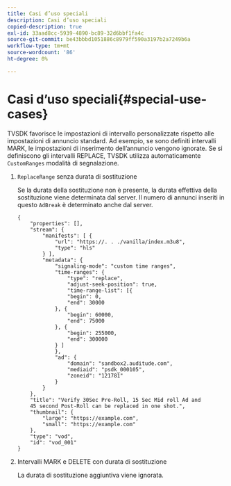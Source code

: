 ```yaml
---
title: Casi d’uso speciali
description: Casi d’uso speciali
copied-description: true
exl-id: 33aad8cc-5939-4890-bc89-32d6bbf1fa4c
source-git-commit: be43bbbd1051886c8979ff590a3197b2a7249b6a
workflow-type: tm+mt
source-wordcount: '86'
ht-degree: 0%

---
```


# Casi d’uso speciali{#special-use-cases}

TVSDK favorisce le impostazioni di intervallo personalizzate rispetto alle impostazioni di annuncio standard. Ad esempio, se sono definiti intervalli MARK, le impostazioni di inserimento dell’annuncio vengono ignorate. Se si definiscono gli intervalli REPLACE, TVSDK utilizza automaticamente `CustomRanges` modalità di segnalazione.

1. `ReplaceRange` senza durata di sostituzione

   Se la durata della sostituzione non è presente, la durata effettiva della sostituzione viene determinata dal server. Il numero di annunci inseriti in questo `AdBreak` è determinato anche dal server.

   ```
   {
       "properties": [],
       "stream": {
           "manifests": [ {
               "url": "https://. . ./vanilla/index.m3u8",
               "type": "hls"
           } ],
           "metadata": {
               "signaling-mode": "custom time ranges",
               "time-ranges": {
                   "type": "replace",
                   "adjust-seek-position": true,
                   "time-range-list": [{
                   "begin": 0,
                   "end": 30000
               }, {
                   "begin": 60000,
                   "end": 75000
               }, {
                   "begin": 255000,
                   "end": 300000
               } ]
               },
               "ad": {             
                   "domain": "sandbox2.auditude.com",
                   "mediaid": "psdk_000105",
                   "zoneid": "121781"
               }     
           }
       },
       "title": "Verify 30Sec Pre-Roll, 15 Sec Mid roll Ad and 
       45 second Post-Roll can be replaced in one shot.",
       "thumbnail": {
           "large": "https://example.com",
           "small": "https://example.com"
       },
       "type": "vod",
       "id": "vod_001"
   }
   ```

1. Intervalli MARK e DELETE con durata di sostituzione

   La durata di sostituzione aggiuntiva viene ignorata.
